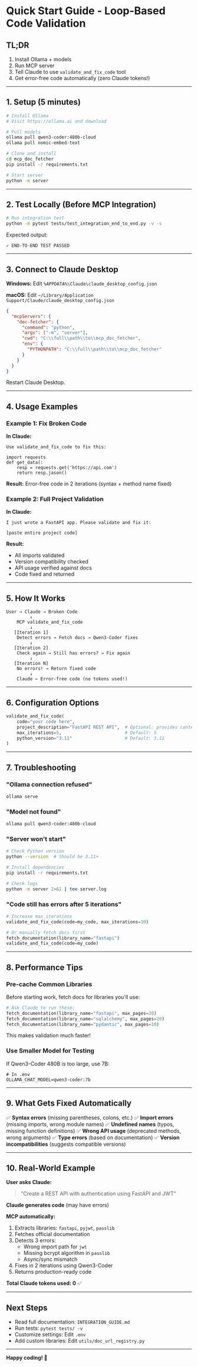 # Quick Start Guide - Loop-Based Code Validation

## TL;DR

1. Install Ollama + models
2. Run MCP server
3. Tell Claude to use `validate_and_fix_code` tool
4. Get error-free code automatically (zero Claude tokens!)

---

## 1. Setup (5 minutes)

```bash
# Install Ollama
# Visit https://ollama.ai and download

# Pull models
ollama pull qwen3-coder:480b-cloud
ollama pull nomic-embed-text

# Clone and install
cd mcp_doc_fetcher
pip install -r requirements.txt

# Start server
python -m server
```

---

## 2. Test Locally (Before MCP Integration)

```bash
# Run integration test
python -m pytest tests/test_integration_end_to_end.py -v -s
```

Expected output:
```
✓ END-TO-END TEST PASSED
```

---

## 3. Connect to Claude Desktop

**Windows:** Edit `%APPDATA%\Claude\claude_desktop_config.json`

**macOS:** Edit `~/Library/Application Support/Claude/claude_desktop_config.json`

```json
{
  "mcpServers": {
    "doc-fetcher": {
      "command": "python",
      "args": ["-m", "server"],
      "cwd": "C:\\full\\path\\to\\mcp_doc_fetcher",
      "env": {
        "PYTHONPATH": "C:\\full\\path\\to\\mcp_doc_fetcher"
      }
    }
  }
}
```

Restart Claude Desktop.

---

## 4. Usage Examples

### Example 1: Fix Broken Code

**In Claude:**
```
Use validate_and_fix_code to fix this:

import requests
def get_data(:
    resp = requests.get('https://api.com')
    return resp.jason()
```

**Result:** Error-free code in 2 iterations (syntax + method name fixed)

### Example 2: Full Project Validation

**In Claude:**
```
I just wrote a FastAPI app. Please validate and fix it:

[paste entire project code]
```

**Result:**
- All imports validated
- Version compatibility checked
- API usage verified against docs
- Code fixed and returned

---

## 5. How It Works

```
User → Claude → Broken Code
         ↓
    MCP validate_and_fix_code
         ↓
   [Iteration 1]
    Detect errors → Fetch docs → Qwen3-Coder fixes
         ↓
   [Iteration 2]
    Check again → Still has errors? → Fix again
         ↓
   [Iteration N]
    No errors! → Return fixed code
         ↓
    Claude ← Error-free code (no tokens used!)
```

---

## 6. Configuration Options

```python
validate_and_fix_code(
    code="your code here",
    project_description="FastAPI REST API",  # Optional: provides context
    max_iterations=5,                        # Default: 5
    python_version="3.11"                    # Default: 3.11
)
```

---

## 7. Troubleshooting

### "Ollama connection refused"
```bash
ollama serve
```

### "Model not found"
```bash
ollama pull qwen3-coder:480b-cloud
```

### "Server won't start"
```bash
# Check Python version
python --version  # Should be 3.11+

# Install dependencies
pip install -r requirements.txt

# Check logs
python -m server 2>&1 | tee server.log
```

### "Code still has errors after 5 iterations"
```python
# Increase max_iterations
validate_and_fix_code(code=my_code, max_iterations=10)

# Or manually fetch docs first
fetch_documentation(library_name="fastapi")
validate_and_fix_code(code=my_code)
```

---

## 8. Performance Tips

### Pre-cache Common Libraries

Before starting work, fetch docs for libraries you'll use:

```python
# Ask Claude to run these:
fetch_documentation(library_name="fastapi", max_pages=20)
fetch_documentation(library_name="sqlalchemy", max_pages=20)
fetch_documentation(library_name="pydantic", max_pages=10)
```

This makes validation much faster!

### Use Smaller Model for Testing

If Qwen3-Coder 480B is too large, use 7B:

```env
# In .env
OLLAMA_CHAT_MODEL=qwen3-coder:7b
```

---

## 9. What Gets Fixed Automatically

✅ **Syntax errors** (missing parentheses, colons, etc.)
✅ **Import errors** (missing imports, wrong module names)
✅ **Undefined names** (typos, missing function definitions)
✅ **Wrong API usage** (deprecated methods, wrong arguments)
✅ **Type errors** (based on documentation)
✅ **Version incompatibilities** (suggests compatible versions)

---

## 10. Real-World Example

**User asks Claude:**
> "Create a REST API with authentication using FastAPI and JWT"

**Claude generates code** (may have errors)

**MCP automatically:**
1. Extracts libraries: `fastapi`, `pyjwt`, `passlib`
2. Fetches official documentation
3. Detects 3 errors:
   - Wrong import path for `jwt`
   - Missing bcrypt algorithm in `passlib`
   - Async/sync mismatch
4. Fixes in 2 iterations using Qwen3-Coder
5. Returns production-ready code

**Total Claude tokens used: 0** ✅

---

## Next Steps

- Read full documentation: `INTEGRATION_GUIDE.md`
- Run tests: `pytest tests/ -v`
- Customize settings: Edit `.env`
- Add custom libraries: Edit `utils/doc_url_registry.py`

---

**Happy coding! 🚀**
